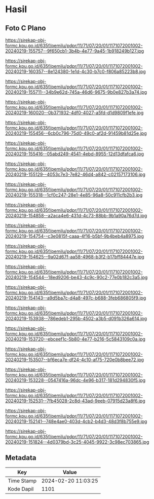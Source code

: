 # Hasil

## Foto C Plano

https://sirekap-obj-formc.kpu.go.id/635f/pemilu/pdpr/11/71/07/20/01/1171072001002-20240219-155757--9f650cb1-3b4b-4e77-9a45-1b918249b127.jpg

https://sirekap-obj-formc.kpu.go.id/635f/pemilu/pdpr/11/71/07/20/01/1171072001002-20240219-160357--8e124380-1e1d-4c30-b7c0-f806a85223b8.jpg

https://sirekap-obj-formc.kpu.go.id/635f/pemilu/pdpr/11/71/07/20/01/1171072001002-20240219-155711--34b9e62d-745a-46d6-9675-9b0e827b3a74.jpg

https://sirekap-obj-formc.kpu.go.id/635f/pemilu/pdpr/11/71/07/20/01/1171072001002-20240219-160020--0b371932-4df0-4027-a5fd-d1d9809f1efe.jpg

https://sirekap-obj-formc.kpu.go.id/635f/pemilu/pdpr/11/71/07/20/01/1171072001002-20240219-155456--6cb0c796-75d0-49c0-af2d-91459b81d25e.jpg

https://sirekap-obj-formc.kpu.go.id/635f/pemilu/pdpr/11/71/07/20/01/1171072001002-20240219-155416--05abd249-4541-4ebd-8955-12d13dfafca6.jpg

https://sirekap-obj-formc.kpu.go.id/635f/pemilu/pdpr/11/71/07/20/01/1171072001002-20240219-155129--4053c7e3-7e82-46d4-a842-c02157173106.jpg

https://sirekap-obj-formc.kpu.go.id/635f/pemilu/pdpr/11/71/07/20/01/1171072001002-20240219-155318--1cf0c247-28e1-4e85-96a8-50c911cfb2b3.jpg

https://sirekap-obj-formc.kpu.go.id/635f/pemilu/pdpr/11/71/07/20/01/1171072001002-20240219-154858--a2aca4e6-431d-4c73-88bb-9b1a90a76d7d.jpg

https://sirekap-obj-formc.kpu.go.id/635f/pemilu/pdpr/11/71/07/20/01/1171072001002-20240219-154754--c3e0815f-caaa-4f16-b5bf-9b4beb4a8975.jpg

https://sirekap-obj-formc.kpu.go.id/635f/pemilu/pdpr/11/71/07/20/01/1171072001002-20240219-154625--9a02d67f-aa58-4968-b3f2-b17bff84447e.jpg

https://sirekap-obj-formc.kpu.go.id/635f/pemilu/pdpr/11/71/07/20/01/1171072001002-20240219-154544--18ed9206-be43-4c9c-90c2-77e0b182c3a5.jpg

https://sirekap-obj-formc.kpu.go.id/635f/pemilu/pdpr/11/71/07/20/01/1171072001002-20240219-154143--a9d5ba7c-d4a8-497c-b688-3feb686805f9.jpg

https://sirekap-obj-formc.kpu.go.id/635f/pemilu/pdpr/11/71/07/20/01/1171072001002-20240219-153938--786edeb1-295b-4502-a3b5-d091b326a614.jpg

https://sirekap-obj-formc.kpu.go.id/635f/pemilu/pdpr/11/71/07/20/01/1171072001002-20240219-153720--ebceef1c-5b80-4e77-b216-5c5843109c0a.jpg

https://sirekap-obj-formc.kpu.go.id/635f/pemilu/pdpr/11/71/07/20/01/1171072001002-20240219-153507--bf6eca7e-df24-4c10-af75-720e0b8bee72.jpg

https://sirekap-obj-formc.kpu.go.id/635f/pemilu/pdpr/11/71/07/20/01/1171072001002-20240219-153228--0547416a-96dc-4e96-b317-181d294830f5.jpg

https://sirekap-obj-formc.kpu.go.id/635f/pemilu/pdpr/11/71/07/20/01/1171072001002-20240219-152531--7fb45028-2c8d-43ad-9eeb-07915d23a8f6.jpg

https://sirekap-obj-formc.kpu.go.id/635f/pemilu/pdpr/11/71/07/20/01/1171072001002-20240219-152141--748e4ae0-403d-4cb2-b4d3-48d3f8b755e9.jpg

https://sirekap-obj-formc.kpu.go.id/635f/pemilu/pdpr/11/71/07/20/01/1171072001002-20240219-151824--4d0379bd-3c25-4045-9922-3c98ec703865.jpg


## Metadata

| Key        | Value               |
| ---------- | ------------------- |
| Time Stamp | 2024-02-20 11:03:25 |
| Kode Dapil | 1101                |



